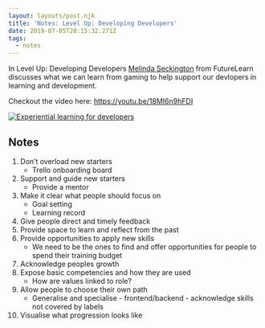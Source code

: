 ```yaml
---
layout: layouts/post.njk
title: 'Notes: Level Up: Developing Developers'
date: 2019-07-05T20:15:32.271Z
tags:
  - notes
---
```

In Level Up: Developing Developers [Melinda Seckington](http://missgeeky.com/) from FutureLearn discusses what we can learn from gaming to help support our devlopers in learning and development.

Checkout the video here: https://youtu.be/18MI6n9hFDI

[![Experiential learning for developers](https://img.youtube.com/vi/18MI6n9hFDI/0.jpg)](https://www.youtube.com/watch?v=FI-WvXYCmIM "Experiential learning for developers")

## Notes

1. Don’t overload new starters 
   - Trello onboarding board
2. Support and guide new starters
   - Provide a mentor
3. Make it clear what people should focus on
   - Goal setting
   - Learning record
4. Give people direct and timely feedback
5. Provide space to learn and reflect from the past
6. Provide opportunities to apply new skills
   - We need to be the ones to find and offer opportunities for people to spend their training budget
7. Acknowledge peoples growth
8. Expose basic competencies and how they are used 
   - How are values linked to role?
9. Allow people to choose their own path
   - Generalise and specialise - frontend/backend - acknowledge skills not covered by labels
10. Visualise what progression looks like
